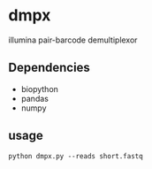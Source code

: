 # dmpx
illumina pair-barcode demultiplexor

## Dependencies
* biopython
* pandas
* numpy

## usage 
`python dmpx.py --reads short.fastq`
